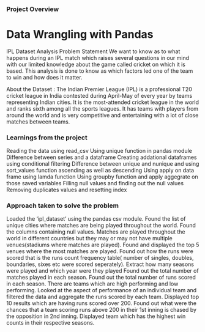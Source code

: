 ### Project Overview

 # Data Wrangling with Pandas

IPL Dataset Analysis
Problem Statement
We want to know as to what happens during an IPL match which raises several questions in our mind with our limited knowledge about the game called cricket on which it is based. This analysis is done to know as which factors led one of the team to win and how does it matter.

About the Dataset :
The Indian Premier League (IPL) is a professional T20 cricket league in India contested during April-May of every year by teams representing Indian cities. It is the most-attended cricket league in the world and ranks sixth among all the sports leagues. It has teams with players from around the world and is very competitive and entertaining with a lot of close matches between teams.



### Learnings from the project

Reading the data using read_csv 
Using unique function in pandas module
Difference between series and a dataframe
Creating addational dataframes using conditional filtering 
Difference between unique and nunique and using sort_values function ascending as well as descending
Using apply on data frame using lamda function 
Using groupby function and apply aggegrate on those saved variables
Filling null values and finding out the null values 
Removing duplicates values and resetting index 


### Approach taken to solve the problem

 Loaded the ‘ipl_dataset’ using the pandas csv module.
Found the list of unique cities where matches are being played throughout the world.
Found the columns containing null values.
Matches are played throughout the world in different countries but they may or may not have multiple venues(stadiums where matches are played). Found and displayed the top 5 venues where the most matches are played.
Found out how the runs were scored that is the runs count frequency table( number of singles, doubles, boundaries, sixes etc were scored seperately).
Extract how many seasons were played and which year were they played
Found out the total number of matches played in each season.
Found out the total number of runs scored in each season.
There are teams which are high performing and low performing. Looked at the aspect of performance of an individual team and filtered the data and aggregate the runs scored by each team. Displayed top 10 results which are having runs scored over 200.
Found out what were the chances that a team scoring runs above 200 in their 1st inning is chased by the opposition in 2nd inning.
Displayed team which has the highest win counts in their respective seasons.



